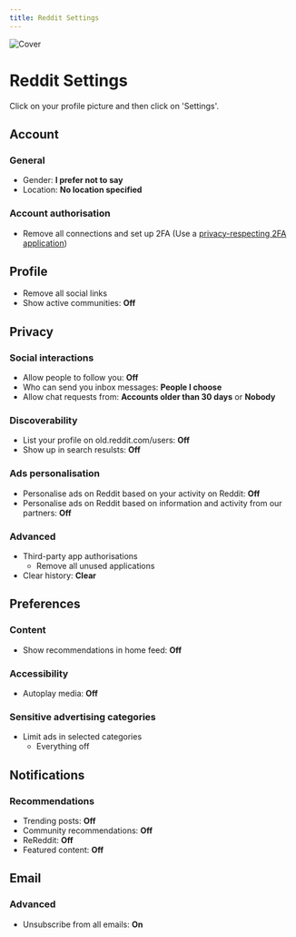 ```yaml
---
title: Reddit Settings
---
```


![Cover](/assets/covers/reddit.png)

# Reddit Settings

Click on your profile picture and then click on 'Settings'.

## Account

### General

* Gender: **I prefer not to say**
* Location: **No location specified**

### Account authorisation

* Remove all connections and set up 2FA (Use a [privacy-respecting 2FA application](/recommendations/software/multi-factor-authentication))

## Profile

* Remove all social links
* Show active communities: **Off**

## Privacy

### Social interactions

* Allow people to follow you: **Off**
* Who can send you inbox messages: **People I choose**
* Allow chat requests from: **Accounts older than 30 days** or **Nobody**

### Discoverability

* List your profile on old.reddit.com/users: **Off**
* Show up in search resulsts: **Off**

### Ads personalisation

* Personalise ads on Reddit based on your activity on Reddit: **Off**
* Personalise ads on Reddit based on information and activity from our partners: **Off**

### Advanced

* Third-party app authorisations
  * Remove all unused applications
* Clear history: **Clear**

## Preferences

### Content

* Show recommendations in home feed: **Off**

### Accessibility

* Autoplay media: **Off**

### Sensitive advertising categories

* Limit ads in selected categories
  * Everything off

## Notifications

### Recommendations

* Trending posts: **Off**
* Community recommendations: **Off**
* ReReddit: **Off**
* Featured content: **Off**

## Email

### Advanced

* Unsubscribe from all emails: **On**
